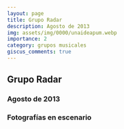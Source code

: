 ```yaml
---
layout: page
title: Grupo Radar
description: Agosto de 2013
img: assets/img/0000/unaideapum.webp
importance: 2
category: grupos musicales
giscus_comments: true
---
```


## Grupo Radar
### Agosto de 2013
### Fotografías en escenario
